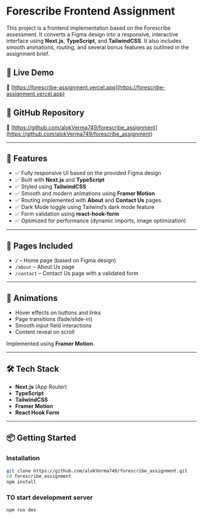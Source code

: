 # Forescribe Frontend Assignment

This project is a frontend implementation based on the Forescribe assessment. It converts a Figma design into a responsive, interactive interface using **Next.js**, **TypeScript**, and **TailwindCSS**. It also includes smooth animations, routing, and several bonus features as outlined in the assignment brief.

## 🚀 Live Demo

🔗 [https://forescribe-assignment.vercel.app](https://forescribe-assignment.vercel.app)

## 📂 GitHub Repository

🔗 [https://github.com/alokVerma749/forescribe_assignment](https://github.com/alokVerma749/forescribe_assignment)

---

## 📌 Features

- ✅ Fully responsive UI based on the provided Figma design
- ✅ Built with **Next.js** and **TypeScript**
- ✅ Styled using **TailwindCSS**
- ✅ Smooth and modern animations using **Framer Motion**
- ✅ Routing implemented with **About** and **Contact Us** pages
- ✅ Dark Mode toggle using Tailwind’s dark mode feature
- ✅ Form validation using **react-hook-form**
- ✅ Optimized for performance (dynamic imports, image optimization)

---

## 📁 Pages Included

- `/` – Home page (based on Figma design)
- `/about` – About Us page
- `/contact` – Contact Us page with a validated form

---

## 🎨 Animations

- Hover effects on buttons and links
- Page transitions (fade/slide-in)
- Smooth input field interactions
- Content reveal on scroll

Implemented using **Framer Motion**.

---

## 🛠 Tech Stack

- **Next.js** (App Router)
- **TypeScript**
- **TailwindCSS**
- **Framer Motion**
- **React Hook Form**

---

## 📦 Getting Started

### Installation

```bash
git clone https://github.com/alokVerma749/forescribe_assignment.git
cd forescribe_assignment
npm install
```

### TO start development server

```bash
npm run dev
```

